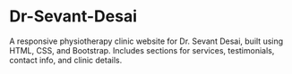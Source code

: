 # Dr-Sevant-Desai
A responsive physiotherapy clinic website for Dr. Sevant Desai, built using HTML, CSS, and Bootstrap. Includes sections for services, testimonials, contact info, and clinic details.
